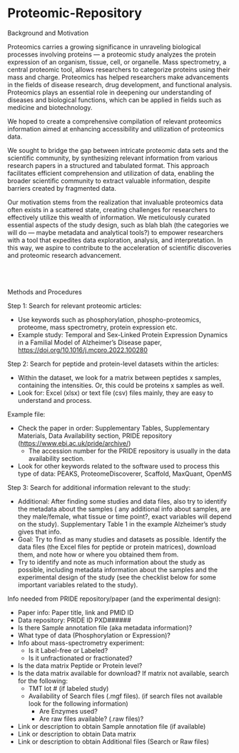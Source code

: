 # Proteomic-Repository

Background and Motivation

Proteomics carries a growing significance in unraveling biological processes involving proteins — a proteomic study analyzes the protein expression of an organism, tissue, cell, or organelle. Mass spectrometry, a central proteomic tool, allows researchers to categorize proteins using their mass and charge. Proteomics has helped researchers make advancements in the fields of disease research, drug development, and functional analysis. Proteomics plays an essential role in deepening our understanding of diseases and biological functions, which can be applied in fields such as medicine and biotechnology. 

We hoped to create a comprehensive compilation of relevant proteomics information aimed at enhancing accessibility and utilization of proteomics data. 

We sought to bridge the gap between intricate proteomic data sets and the scientific community, by synthesizing relevant information from various research papers in a structured and tabulated format. This approach facilitates efficient comprehension and utilization of data, enabling the broader scientific community to extract valuable information, despite barriers created by fragmented data. 

Our motivation stems from the realization that invaluable proteomics data often exists in a scattered state, creating challenges for researchers to effectively utilize this wealth of information. We meticulously curated essential aspects of the study design, such as blah blah (the categories we will do — maybe metadata and analytical tools?) to empower researchers with a tool that expedites data exploration, analysis, and interpretation. In this way, we aspire to contribute to the acceleration of scientific discoveries and proteomic research advancement.

<br><br><br>
Methods and Procedures

Step 1: Search for relevant proteomic articles: 
* Use keywords such as phosphorylation, phospho-proteomics, proteome, mass spectrometry, protein expression etc.
* Example study: Temporal and Sex-Linked Protein Expression Dynamics in a Familial Model of Alzheimer’s Disease paper, https://doi.org/10.1016/j.mcpro.2022.100280

Step 2: Search for peptide and protein-level datasets within the articles:
* Within the dataset, we look for a matrix between peptides x samples, containing the intensities. Or, this could be proteins x samples as well. 
* Look for: Excel (xlsx) or text file (csv) files mainly, they are easy to understand and process. 

Example file:


* Check the paper in order: Supplementary Tables, Supplementary Materials, Data Availability section, PRIDE repository (https://www.ebi.ac.uk/pride/archive/)
  * The accession number for the PRIDE repository is usually in the data availability section. 
* Look for other keywords related to the software used to process this type of data: PEAKS, ProteomeDiscoverer, Scaffold, MaxQuant, OpenMS

Step 3: Search for additional information relevant to the study:
* Additional: After finding some studies and data files, also try to identify the metadata about the samples ( any additional info about samples, are they male/female, what tissue or time point?, exact variables will depend on the study). Supplementary Table 1 in the example Alzheimer’s study gives that info. 
* Goal: Try to find as many studies and datasets as possible. Identify the data files (the Excel files for peptide or protein matrices), download them, and note how or where you obtained them from. 
* Try to identify and note as much information about the study as possible, including metadata information about the samples and the experimental design of the study (see the checklist below for some important variables related to the study).

Info needed from PRIDE repository/paper (and the experimental design):
* Paper info: Paper title, link and PMID ID
* Data repository: PRIDE ID PXD######
* Is there Sample annotation file (aka metadata information)?
* What type of data (Phosphorylation or Expression)?
* Info about mass-spectrometry experiment:
  * Is it Label-free or Labeled?
  * Is it unfractionated or fractionated?
* Is the data matrix Peptide or Protein level?
* Is the data matrix available for download? If matrix not available, search for the following:
  * TMT lot # (if labeled study)
  * Availability of Search files (.mgf files). (if search files not available look for the following information)
    * Are Enzymes used?
    * Are raw files available? (.raw files)?
* Link or description to obtain Sample annotation file (if available)
* Link or description to obtain Data matrix
* Link or description to obtain Additional files (Search or Raw files)
